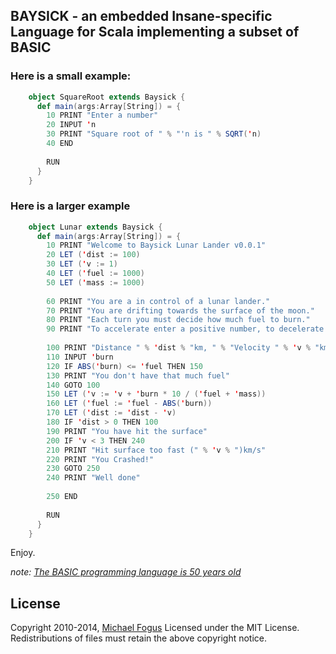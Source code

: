 ## BAYSICK - an embedded Insane-specific Language for Scala implementing a subset of BASIC

### Here is a small example:

```scala
    object SquareRoot extends Baysick {
      def main(args:Array[String]) = {
        10 PRINT "Enter a number"
        20 INPUT 'n
        30 PRINT "Square root of " % "'n is " % SQRT('n)
        40 END
    
        RUN
      }
    }
```

### Here is a larger example

```scala
    object Lunar extends Baysick {
      def main(args:Array[String]) = {
        10 PRINT "Welcome to Baysick Lunar Lander v0.0.1"
        20 LET ('dist := 100)
        30 LET ('v := 1)
        40 LET ('fuel := 1000)
        50 LET ('mass := 1000)
    
        60 PRINT "You are a in control of a lunar lander."
        70 PRINT "You are drifting towards the surface of the moon."
        80 PRINT "Each turn you must decide how much fuel to burn."
        90 PRINT "To accelerate enter a positive number, to decelerate a negative"
    
        100 PRINT "Distance " % 'dist % "km, " % "Velocity " % 'v % "km/s, " % "Fuel " % 'fuel
        110 INPUT 'burn
        120 IF ABS('burn) <= 'fuel THEN 150
        130 PRINT "You don't have that much fuel"
        140 GOTO 100
        150 LET ('v := 'v + 'burn * 10 / ('fuel + 'mass))
        160 LET ('fuel := 'fuel - ABS('burn))
        170 LET ('dist := 'dist - 'v)
        180 IF 'dist > 0 THEN 100
        190 PRINT "You have hit the surface"
        200 IF 'v < 3 THEN 240
        210 PRINT "Hit surface too fast (" % 'v % ")km/s"
        220 PRINT "You Crashed!"
        230 GOTO 250
        240 PRINT "Well done"
    
        250 END
    
        RUN
      }
    }
```

Enjoy.

*note: [The BASIC programming language is 50 years old](https://www.dartmouth.edu/basicfifty/)*

## License

Copyright 2010-2014, [Michael Fogus](http://www.fogus.me)
Licensed under the MIT License.  
Redistributions of files must retain the above copyright notice.